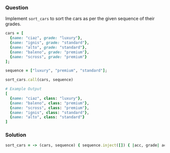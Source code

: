 ### Question

Implement `sort_cars` to sort the cars as per the given sequence of their grades.

```ruby
cars = [
  {name: "ciaz", grade: "luxury"},
  {name: "ignis", grade: "standard"},
  {name: "alto", grade: "standard"},
  {name: "baleno", grade: "premium"},
  {name: "scross", grade: "premium"}
];

sequence = ["luxury", "premium", "standard"];

sort_cars.call(cars, sequence)

# Example Output
[
  {name: "ciaz", class: "luxury"},
  {name: "baleno", class: "premium"},
  {name: "scross", class: "premium"},
  {name: "ignis", class: "standard"},
  {name: "alto", class: "standard"}
]
```

### Solution

```ruby
sort_cars = -> (cars, sequence) { sequence.inject([]) { |acc, grade| acc.concat(cars.select{|c| c[:grade] == grade}) } }
```
